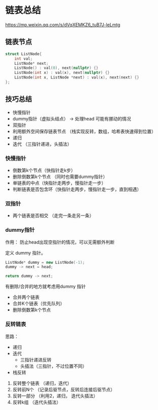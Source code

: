 # 链表总结

https://mp.weixin.qq.com/s/dVqXEMKZ6_tuB7J-leLmtg



## 链表节点

```C++
struct ListNode{
    int val;
    ListNode* next;
    ListNode() : val(0), next(nullptr) {}
    ListNode(int x) : val(x), next(nullptr) {}
    ListNode(int x, ListNode *next) : val(x), next(next) {}
};
```

## 技巧总结

- 快慢指针
- dummy指针（虚拟头结点） -> 处理head 可能有挪动的情况
- 双指针 
- 利用额外空间保存链表节点 （栈实现反转，数组，哈希表快速得到位置）
- 递归 
- 迭代 （三指针递进，头插法）

### 快慢指针

- 倒数第k个节点（快指针走k步）
- 删除倒数第k个节点 （同时也需要dummy指针）
- 单链表的中点（快指针走两步，慢指针走一步）
- 判断链表是否包含环（快指针走两步，慢指针走一步，直到相遇）

### 双指针

- 两个链表是否相交 （走完一条走另一条）

### dummy指针

作用： 防止head出现空指针的情况，可以无需额外判断 


定义 dummy 指针。

```C++
ListNode* dummy = new ListNode(-1);
dummy -> next = head;

return dummy -> next;
```

有删除/合并的地方就考虑用dummy 指针

- 合并两个链表
- 合并K个链表（优先队列）
- 删除倒数第k个节点
  
### 反转链表

思路：
- 递归
- 迭代 
  - 三指针递进反转
  - 头插法（三指针，不过位置不同） 
- 栈反转

1. 反转整个链表 （递归，迭代）
2. 反转前N个 （记录后驱节点，反转后连接后驱节点）
3. 反转一部分 （利用2，递归， 迭代头插法）
4. 反转k组 （迭代头插法）


